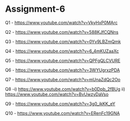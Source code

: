 # Assignment-6

Q1 - https://www.youtube.com/watch?v=VkyHxP0MArc

Q2 - https://www.youtube.com/watch?v=588KJfCQNns

Q3 - https://www.youtube.com/watch?v=0Yv9LBZmQmk

Q4 - https://www.youtube.com/watch?v=6_4mKUZaaXc

Q5 - https://www.youtube.com/watch?v=QPFgQLCVURE

Q6 - https://www.youtube.com/watch?v=3WYUgrxzPDA

Q7 - https://www.youtube.com/watch?v=mUnaZdQc2Oo

Q8 -i) https://www.youtube.com/watch?v=b0Dpb_2fBUg
    ii) https://www.youtube.com/watch?v=BvUwzyDaVso

Q9 - https://www.youtube.com/watch?v=3g0_ikKK_eY

Q10 - https://www.youtube.com/watch?v=ERenFc19GNA
